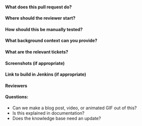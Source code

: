 #### What does this pull request do?
#### Where should the reviewer start?
#### How should this be manually tested?
#### What background context can you provide?
#### What are the relevant tickets?
#### Screenshots (if appropriate)
#### Link to build in Jenkins (if appropriate)
#### Reviewers
#### Questions:
- Can we make a blog post, video, or animated GIF out of this?
- Is this explained in documentation?
- Does the knowledge base need an update?
